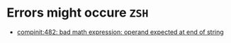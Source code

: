 # Errors might occure `ZSH`

- [compinit:482: bad math expression: operand expected at end of string](./compinit_482.md)